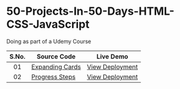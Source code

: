 # 50-Projects-In-50-Days-HTML-CSS-JavaScript
Doing as part of a Udemy Course



|  S.No.  | Source Code                                                                                                                     | Live Demo                                                                         |
| :-: | --------------------------------------------------------------------------------------------------------------------------- | --------------------------------------------------------------------------------- |
| 01  | [Expanding Cards](https://github.com/yvrakesh/50-Projects-In-50-Days-HTML-CSS-JavaScript/tree/main/Project-01)                             | [View Deployment](https://yvrakesh.github.io/50-Projects-In-50-Days-HTML-CSS-JavaScript/Project-01/)
| 02  | [Progress Steps](https://github.com/yvrakesh/50-Projects-In-50-Days-HTML-CSS-JavaScript/tree/main/Project-02)                             | [View Deployment](https://yvrakesh.github.io/50-Projects-In-50-Days-HTML-CSS-JavaScript/Project-02/)    
